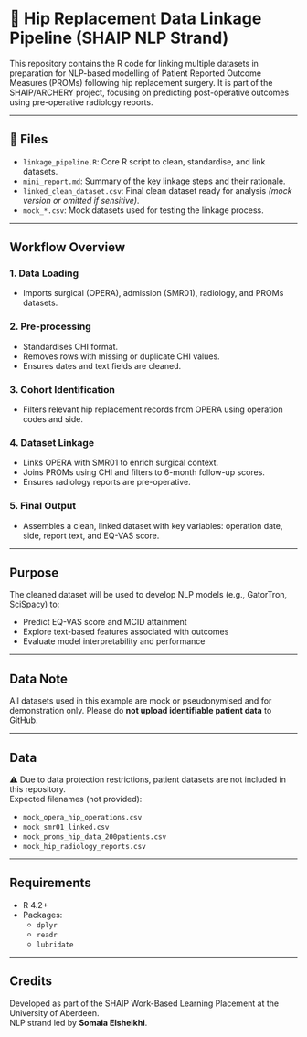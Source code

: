 # 🦴 Hip Replacement Data Linkage Pipeline (SHAIP NLP Strand)

This repository contains the R code for linking multiple datasets in preparation for NLP-based modelling of Patient Reported Outcome Measures (PROMs) following hip replacement surgery. It is part of the SHAIP/ARCHERY project, focusing on predicting post-operative outcomes using pre-operative radiology reports.

---

## 📁 Files

- `linkage_pipeline.R`: Core R script to clean, standardise, and link datasets.
- `mini_report.md`: Summary of the key linkage steps and their rationale.
- `linked_clean_dataset.csv`: Final clean dataset ready for analysis *(mock version or omitted if sensitive)*.
- `mock_*.csv`: Mock datasets used for testing the linkage process.

---

##  Workflow Overview

### 1. Data Loading
- Imports surgical (OPERA), admission (SMR01), radiology, and PROMs datasets.

### 2. Pre-processing
- Standardises CHI format.
- Removes rows with missing or duplicate CHI values.
- Ensures dates and text fields are cleaned.

### 3. Cohort Identification
- Filters relevant hip replacement records from OPERA using operation codes and side.

### 4. Dataset Linkage
- Links OPERA with SMR01 to enrich surgical context.
- Joins PROMs using CHI and filters to 6-month follow-up scores.
- Ensures radiology reports are pre-operative.

### 5. Final Output
- Assembles a clean, linked dataset with key variables: operation date, side, report text, and EQ-VAS score.

---

##  Purpose

The cleaned dataset will be used to develop NLP models (e.g., GatorTron, SciSpacy) to:
- Predict EQ-VAS score and MCID attainment
- Explore text-based features associated with outcomes
- Evaluate model interpretability and performance

---

##  Data Note

All datasets used in this example are mock or pseudonymised and for demonstration only. Please do **not upload identifiable patient data** to GitHub.

---

##  Data

⚠️ Due to data protection restrictions, patient datasets are not included in this repository.  
Expected filenames (not provided):
- `mock_opera_hip_operations.csv`
- `mock_smr01_linked.csv`
- `mock_proms_hip_data_200patients.csv`
- `mock_hip_radiology_reports.csv`

---

##  Requirements

- R 4.2+
- Packages:
  - `dplyr`
  - `readr`
  - `lubridate`

---

##  Credits

Developed as part of the SHAIP Work-Based Learning Placement at the University of Aberdeen.  
NLP strand led by **Somaia Elsheikhi**.
